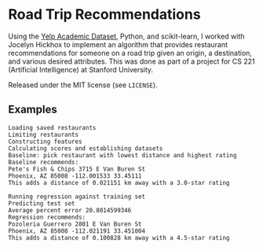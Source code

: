 # Road Trip Recommendations
Using the [Yelp Academic Dataset](https://www.yelp.com/academic_dataset),
Python, and scikit-learn,
I worked with Jocelyn Hickhox to implement an algorithm that provides
restaurant recommendations for someone on a road trip
given an origin, a destination, and various desired attributes.
This was done as part of a project for CS 221 (Artificial Intelligence) at
Stanford University.

Released under the MIT license (see `LICENSE`).

## Examples

```
Loading saved restaurants
Limiting restaurants
Constructing features
Calculating scores and establishing datasets
Baseline: pick restaurant with lowest distance and highest rating
Baseline recommends:
Pete's Fish & Chips 3715 E Van Buren St
Phoenix, AZ 85008 -112.001533 33.45111
This adds a distance of 0.021151 km away with a 3.0-star rating
```

```
Running regression against training set
Predicting test set
Average percent error 20.8014599346
Regression recommends:
Pozoleria Guerrero 2801 E Van Buren St
Phoenix, AZ 85008 -112.021191 33.451004
This adds a distance of 0.100828 km away with a 4.5-star rating
```
